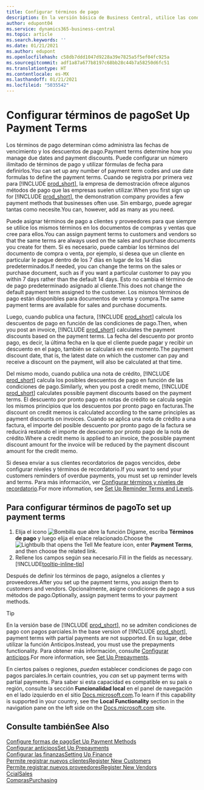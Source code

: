 ```yaml
---
title: Configurar términos de pago
description: En la versión básica de Business Central, utilice las condiciones de pago para administrar las fechas de vencimiento y los descuentos de pago.
author: edupont04
ms.service: dynamics365-business-central
ms.topic: article
ms.search.keywords: ''
ms.date: 01/21/2021
ms.author: edupont
ms.openlocfilehash: c58db7ddd1047d9228a39e7825a5f5ef04fc925a
ms.sourcegitcommit: adf1a87a677b8197c68bb28c44b7a58250d6fc51
ms.translationtype: HT
ms.contentlocale: es-MX
ms.lasthandoff: 01/21/2021
ms.locfileid: "5035542"
---
```

# <a name="set-up-payment-terms"></a><span data-ttu-id="e8f11-103">Configurar términos de pago</span><span class="sxs-lookup"><span data-stu-id="e8f11-103">Set Up Payment Terms</span></span>

<span data-ttu-id="e8f11-104">Los términos de pago determinan cómo administra las fechas de vencimiento y los descuentos de pago.</span><span class="sxs-lookup"><span data-stu-id="e8f11-104">Payment terms determine how you manage due dates and payment discounts.</span></span> <span data-ttu-id="e8f11-105">Puede configurar un número ilimitado de términos de pago y utilizar fórmulas de fecha para definirlos.</span><span class="sxs-lookup"><span data-stu-id="e8f11-105">You can set up any number of payment term codes and use date formulas to define the payment terms.</span></span> <span data-ttu-id="e8f11-106">Cuando se registra por primera vez para [!INCLUDE [prod_short](includes/prod_short.md)], la empresa de demostración ofrece algunos métodos de pago que las empresas suelen utilizar.</span><span class="sxs-lookup"><span data-stu-id="e8f11-106">When you first sign up for [!INCLUDE [prod_short](includes/prod_short.md)], the demonstration company provides a few payment methods that businesses often use.</span></span> <span data-ttu-id="e8f11-107">Sin embargo, puede agregar tantas como necesite.</span><span class="sxs-lookup"><span data-stu-id="e8f11-107">You can, however, add as many as you need.</span></span>  

<span data-ttu-id="e8f11-108">Puede asignar términos de pago a clientes y proveedores para que siempre se utilice los mismos términos en los documentos de compras y ventas que cree para ellos.</span><span class="sxs-lookup"><span data-stu-id="e8f11-108">You can assign payment terms to customers and vendors so that the same terms are always used on the sales and purchase documents you create for them.</span></span> <span data-ttu-id="e8f11-109">Si es necesario, puede cambiar los términos del documento de compra o venta, por ejemplo, si desea que un cliente en particular le pague dentro de los 7 días en lugar de los 14 días predeterminados.</span><span class="sxs-lookup"><span data-stu-id="e8f11-109">If needed, you can change the terms on the sales or purchase document, such as if you want a particular customer to pay you within 7 days rather than the default 14 days.</span></span> <span data-ttu-id="e8f11-110">Esto no cambia el término de de pago predeterminado asignado al cliente.</span><span class="sxs-lookup"><span data-stu-id="e8f11-110">This does not change the default payment term assigned to the customer.</span></span> <span data-ttu-id="e8f11-111">Los mismos términos de pago están disponibles para documentos de venta y compra.</span><span class="sxs-lookup"><span data-stu-id="e8f11-111">The same payment terms are available for sales and purchase documents.</span></span>

<span data-ttu-id="e8f11-112">Luego, cuando publica una factura, [!INCLUDE [prod_short](includes/prod_short.md)] calcula los descuentos de pago en función de las condiciones de pago.</span><span class="sxs-lookup"><span data-stu-id="e8f11-112">Then, when you post an invoice, [!INCLUDE [prod_short](includes/prod_short.md)] calculates the payment discounts based on the payment terms.</span></span> <span data-ttu-id="e8f11-113">La fecha del descuento por pronto pago, es decir, la última fecha en la que el cliente puede pagar y recibir un descuento en el pago, también se calculará en ese momento.</span><span class="sxs-lookup"><span data-stu-id="e8f11-113">The payment discount date, that is, the latest date on which the customer can pay and receive a discount on the payment, will also be calculated at that time.</span></span>  

<span data-ttu-id="e8f11-114">Del mismo modo, cuando publica una nota de crédito, [!INCLUDE [prod_short](includes/prod_short.md)] calcula los posibles descuentos de pago en función de las condiciones de pago.</span><span class="sxs-lookup"><span data-stu-id="e8f11-114">Similarly, when you post a credit memo, [!INCLUDE [prod_short](includes/prod_short.md)] calculates possible payment discounts based on the payment terms.</span></span> <span data-ttu-id="e8f11-115">El descuento por pronto pago en notas de crédito se calcula según los mismos principios que los descuentos por pronto pago en facturas.</span><span class="sxs-lookup"><span data-stu-id="e8f11-115">The discount on credit memos is calculated according to the same principles as payment discounts on invoices.</span></span> <span data-ttu-id="e8f11-116">Cuando se aplica una nota de crédito a una factura, el importe del posible descuento por pronto pago de la factura se reducirá restando el importe de descuento por pronto pago de la nota de crédito.</span><span class="sxs-lookup"><span data-stu-id="e8f11-116">Where a credit memo is applied to an invoice, the possible payment discount amount for the invoice will be reduced by the payment discount amount for the credit memo.</span></span>  

<span data-ttu-id="e8f11-117">Si desea enviar a sus clientes recordatorios de pagos vencidos, debe configurar niveles y términos de recordatorio.</span><span class="sxs-lookup"><span data-stu-id="e8f11-117">If you want to send your customers reminders of overdue payments, you must set up reminder levels and terms.</span></span> <span data-ttu-id="e8f11-118">Para más información, ver [Configurar términos y niveles de recordatorio](finance-setup-reminders.md).</span><span class="sxs-lookup"><span data-stu-id="e8f11-118">For more information, see [Set Up Reminder Terms and Levels](finance-setup-reminders.md).</span></span>  

## <a name="to-set-up-payment-terms"></a><span data-ttu-id="e8f11-119">Para configurar términos de pago</span><span class="sxs-lookup"><span data-stu-id="e8f11-119">To set up payment terms</span></span>

1. <span data-ttu-id="e8f11-120">Elija el icono ![Bombilla que abre la función Dígame](media/ui-search/search_small.png "Dígame qué desea hacer"), escriba **Términos de pago** y luego elija el enlace relacionado.</span><span class="sxs-lookup"><span data-stu-id="e8f11-120">Choose the ![Lightbulb that opens the Tell Me feature](media/ui-search/search_small.png "Tell me what you want to do") icon, enter **Payment Terms**, and then choose the related link.</span></span>  
2. <span data-ttu-id="e8f11-121">Rellene los campos según sea necesario.</span><span class="sxs-lookup"><span data-stu-id="e8f11-121">Fill in the fields as necessary.</span></span> [!INCLUDE[tooltip-inline-tip](includes/tooltip-inline-tip_md.md)]  

<span data-ttu-id="e8f11-122">Después de definir los términos de pago, asígnelos a clientes y proveedores.</span><span class="sxs-lookup"><span data-stu-id="e8f11-122">After you set up the payment terms, you assign them to customers and vendors.</span></span> <span data-ttu-id="e8f11-123">Opcionalmente, asigne condiciones de pago a sus métodos de pago.</span><span class="sxs-lookup"><span data-stu-id="e8f11-123">Optionally, assign payment terms to your payment methods.</span></span>  

> [!TIP]
> <span data-ttu-id="e8f11-124">En la versión base de [!INCLUDE [prod_short](includes/prod_short.md)], no se admiten condiciones de pago con pagos parciales.</span><span class="sxs-lookup"><span data-stu-id="e8f11-124">In the base version of [!INCLUDE [prod_short](includes/prod_short.md)], payment terms with partial payments are not supported.</span></span> <span data-ttu-id="e8f11-125">En su lugar, debe utilizar la función Anticipos.</span><span class="sxs-lookup"><span data-stu-id="e8f11-125">Instead, you must use the prepayments functionality.</span></span> <span data-ttu-id="e8f11-126">Para obtener más información, consulte [Configurar anticipos](finance-set-up-prepayments.md).</span><span class="sxs-lookup"><span data-stu-id="e8f11-126">For more information, see [Set Up Prepayments](finance-set-up-prepayments.md).</span></span>
>
> <span data-ttu-id="e8f11-127">En ciertos países o regiones, *pueden* establecer condiciones de pago con pagos parciales.</span><span class="sxs-lookup"><span data-stu-id="e8f11-127">In certain countries, you *can* set up payment terms with partial payments.</span></span> <span data-ttu-id="e8f11-128">Para saber si esta capacidad es compatible en su país o región, consulte la sección **Funcionalidad local** en el panel de navegación en el lado izquierdo en el sitio [Docs.microsoft.com](about-localization.md).</span><span class="sxs-lookup"><span data-stu-id="e8f11-128">To learn if this capability is supported in your country, see the **Local Functionality** section in the navigation pane on the left side on the [Docs.microsoft.com](about-localization.md) site.</span></span>

## <a name="see-also"></a><span data-ttu-id="e8f11-129">Consulte también</span><span class="sxs-lookup"><span data-stu-id="e8f11-129">See Also</span></span>

[<span data-ttu-id="e8f11-130">Configure formas de pago</span><span class="sxs-lookup"><span data-stu-id="e8f11-130">Set Up Payment Methods</span></span>](finance-payment-methods.md)  
[<span data-ttu-id="e8f11-131">Configurar anticipos</span><span class="sxs-lookup"><span data-stu-id="e8f11-131">Set Up Prepayments</span></span>](finance-set-up-prepayments.md)  
[<span data-ttu-id="e8f11-132">Configurar las finanzas</span><span class="sxs-lookup"><span data-stu-id="e8f11-132">Setting Up Finance</span></span>](finance-setup-finance.md)  
[<span data-ttu-id="e8f11-133">Permite registrar nuevos clientes</span><span class="sxs-lookup"><span data-stu-id="e8f11-133">Register New Customers</span></span>](sales-how-register-new-customers.md)  
[<span data-ttu-id="e8f11-134">Permite registrar nuevos proveedores</span><span class="sxs-lookup"><span data-stu-id="e8f11-134">Register New Vendors</span></span>](purchasing-how-register-new-vendors.md)  
[<span data-ttu-id="e8f11-135">Ccial</span><span class="sxs-lookup"><span data-stu-id="e8f11-135">Sales</span></span>](sales-manage-sales.md)  
[<span data-ttu-id="e8f11-136">Compras</span><span class="sxs-lookup"><span data-stu-id="e8f11-136">Purchasing</span></span>](purchasing-manage-purchasing.md)  
